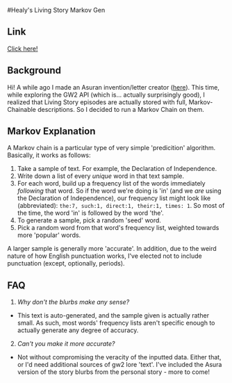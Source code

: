 #Healy's Living Story Markov Gen

## Link
[Click here!](https://jsfiddle.net/9vxLu8tb/6/embedded/result/)

## Background
Hi! A while ago I made an Asuran invention/letter creator ([here](newms34.github.io/asurainv/)).
This time, while exploring the GW2 API (which is... actually surprisingly good), I realized that Living Story episodes are actually stored with full, Markov-Chainable descriptions. So I decided to run a Markov Chain on them. 

## Markov Explanation
A Markov chain is a particular type of very simple 'predicition' algorithm. Basically, it works as follows:

1. Take a sample of text. For example, the Declaration of Independence. 
2. Write down a list of every *unique* word in that text sample. 
3. For each word, build up a frequency list of the words immediately *following* that word. So if the word we're doing is 'in' (and we *are* using the Declaration of Independence), our frequency list might look like (abbreviated): `the:7, such:1, direct:1, their:1, times: 1`. So most of the time, the word 'in' is followed by the word 'the'. 
4. To generate a sample, pick a random 'seed' word. 
5. Pick a random word from that word's frequency list, weighted towards more 'popular' words. 

A larger sample is generally more 'accurate'. In addition, due to the weird nature of how English punctuation works, I've elected not to include punctuation (except, optionally, periods). 

## FAQ

1. *Why don't the blurbs make any sense?*
 - This text is auto-generated, and the sample given is actually rather small. As such, most words' frequency lists aren't specific enough to actually generate any degree of accuracy.

2. *Can't you make it more accurate?*
 - Not without compromising the veracity of the inputted data. Either that, or I'd need additional sources of gw2 lore 'text'. I've included the Asura version of the story blurbs from the personal story - more to come!